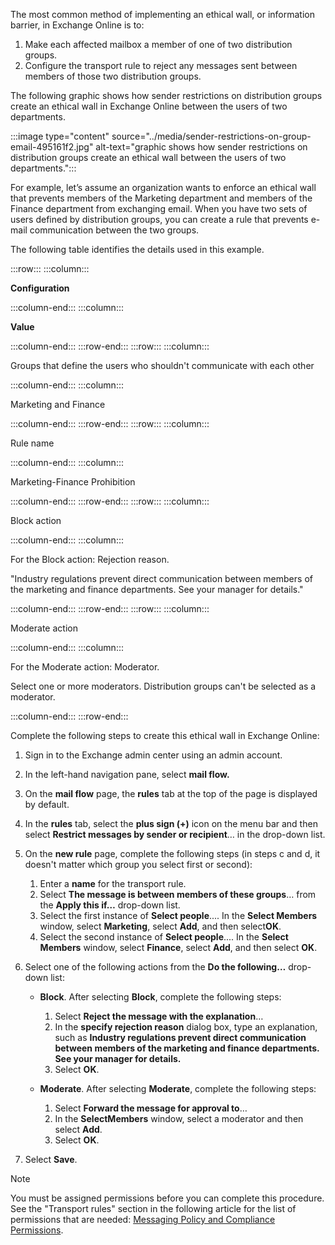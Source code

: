 The most common method of implementing an ethical wall, or information barrier, in Exchange Online is to:

1.  Make each affected mailbox a member of one of two distribution groups.
2.  Configure the transport rule to reject any messages sent between members of those two distribution groups.

The following graphic shows how sender restrictions on distribution groups create an ethical wall in Exchange Online between the users of two departments.

:::image type="content" source="../media/sender-restrictions-on-group-email-495161f2.jpg" alt-text="graphic shows how sender restrictions on distribution groups create an ethical wall between the users of two departments.":::


For example, let’s assume an organization wants to enforce an ethical wall that prevents members of the Marketing department and members of the Finance department from exchanging email. When you have two sets of users defined by distribution groups, you can create a rule that prevents e-mail communication between the two groups.

The following table identifies the details used in this example.

:::row:::
  :::column:::
    

**Configuration**


  :::column-end:::
  :::column:::
    

**Value**


  :::column-end:::
:::row-end:::
:::row:::
  :::column:::
    

Groups that define the users who shouldn't communicate with each other


  :::column-end:::
  :::column:::
    

Marketing and Finance


  :::column-end:::
:::row-end:::
:::row:::
  :::column:::
    

Rule name


  :::column-end:::
  :::column:::
    

Marketing-Finance Prohibition


  :::column-end:::
:::row-end:::
:::row:::
  :::column:::
    

Block action


  :::column-end:::
  :::column:::
    

For the Block action: Rejection reason.

"Industry regulations prevent direct communication between members of the marketing and finance departments. See your manager for details."


  :::column-end:::
:::row-end:::
:::row:::
  :::column:::
    

Moderate action


  :::column-end:::
  :::column:::
    

For the Moderate action: Moderator.

Select one or more moderators. Distribution groups can't be selected as a moderator.


  :::column-end:::
:::row-end:::


Complete the following steps to create this ethical wall in Exchange Online:

1.  Sign in to the Exchange admin center using an admin account.
2.  In the left-hand navigation pane, select **mail flow.**
3.  On the **mail flow** page, the **rules** tab at the top of the page is displayed by default.
4.  In the **rules** tab, select the **plus sign (+)** icon on the menu bar and then select **Restrict messages by sender or recipient**… in the drop-down list.
5.  On the **new rule** page, complete the following steps (in steps c and d, it doesn't matter which group you select first or second):<br>
    
    1.  Enter a **name** for the transport rule.
    2.  Select **The message is between members of these groups**… from the **Apply this if…** drop-down list.
    3.  Select the first instance of **Select people**.... In the **Select Members** window, select **Marketing**, select **Add**, and then select**OK**.
    4.  Select the second instance of **Select people**.... In the **Select Members** window, select **Finance**, select **Add**, and then select **OK**.
6.  Select one of the following actions from the **Do the following…** drop-down list:<br>
    
     -  **Block**. After selecting **Block**, complete the following steps:<br>
        
        1.  Select **Reject the message with the explanation**…
        2.  In the **specify rejection reason** dialog box, type an explanation, such as **Industry regulations prevent direct communication between members of the marketing and finance departments. See your manager for details.**
        3.  Select **OK**.
     -  **Moderate**. After selecting **Moderate**, complete the following steps:<br>
        
        1.  Select **Forward the message for approval to**…
        2.  In the **SelectMembers** window, select a moderator and then select **Add**.
        3.  Select **OK**.
7.  Select **Save**.

> [!NOTE]
> You must be assigned permissions before you can complete this procedure. See the "Transport rules" section in the following article for the list of permissions that are needed: [Messaging Policy and Compliance Permissions](https://docs.microsoft.com/Exchange/permissions/feature-permissions/policy-and-compliance-permissions?azure-portal=true).
